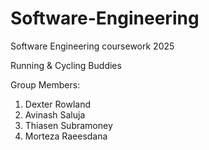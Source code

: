 # Software-Engineering
Software Engineering coursework 2025

Running & Cycling Buddies

Group Members:
1. Dexter Rowland
1. Avinash Saluja
1. Thiasen Subramoney
1. Morteza Raeesdana
